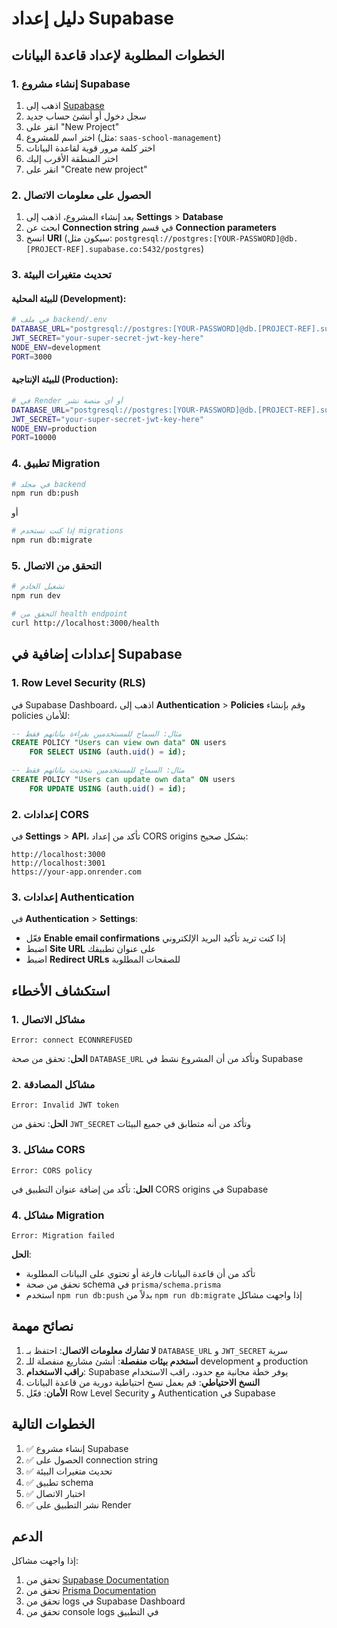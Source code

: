 # دليل إعداد Supabase

## الخطوات المطلوبة لإعداد قاعدة البيانات

### 1. إنشاء مشروع Supabase

1. اذهب إلى [Supabase](https://supabase.com)
2. سجل دخول أو أنشئ حساب جديد
3. انقر على "New Project"
4. اختر اسم للمشروع (مثل: `saas-school-management`)
5. اختر كلمة مرور قوية لقاعدة البيانات
6. اختر المنطقة الأقرب إليك
7. انقر على "Create new project"

### 2. الحصول على معلومات الاتصال

1. بعد إنشاء المشروع، اذهب إلى **Settings** > **Database**
2. ابحث عن **Connection string** في قسم **Connection parameters**
3. انسخ **URI** (سيكون مثل: `postgresql://postgres:[YOUR-PASSWORD]@db.[PROJECT-REF].supabase.co:5432/postgres`)

### 3. تحديث متغيرات البيئة

#### للبيئة المحلية (Development):
```bash
# في ملف backend/.env
DATABASE_URL="postgresql://postgres:[YOUR-PASSWORD]@db.[PROJECT-REF].supabase.co:5432/postgres"
JWT_SECRET="your-super-secret-jwt-key-here"
NODE_ENV=development
PORT=3000
```

#### للبيئة الإنتاجية (Production):
```bash
# في Render أو أي منصة نشر
DATABASE_URL="postgresql://postgres:[YOUR-PASSWORD]@db.[PROJECT-REF].supabase.co:5432/postgres"
JWT_SECRET="your-super-secret-jwt-key-here"
NODE_ENV=production
PORT=10000
```

### 4. تطبيق Migration

```bash
# في مجلد backend
npm run db:push
```

أو

```bash
# إذا كنت تستخدم migrations
npm run db:migrate
```

### 5. التحقق من الاتصال

```bash
# تشغيل الخادم
npm run dev

# التحقق من health endpoint
curl http://localhost:3000/health
```

## إعدادات إضافية في Supabase

### 1. Row Level Security (RLS)

في Supabase Dashboard، اذهب إلى **Authentication** > **Policies** وقم بإنشاء policies للأمان:

```sql
-- مثال: السماح للمستخدمين بقراءة بياناتهم فقط
CREATE POLICY "Users can view own data" ON users
    FOR SELECT USING (auth.uid() = id);

-- مثال: السماح للمستخدمين بتحديث بياناتهم فقط
CREATE POLICY "Users can update own data" ON users
    FOR UPDATE USING (auth.uid() = id);
```

### 2. إعدادات CORS

في **Settings** > **API**، تأكد من إعداد CORS origins بشكل صحيح:

```
http://localhost:3000
http://localhost:3001
https://your-app.onrender.com
```

### 3. إعدادات Authentication

في **Authentication** > **Settings**:
- فعّل **Enable email confirmations** إذا كنت تريد تأكيد البريد الإلكتروني
- اضبط **Site URL** على عنوان تطبيقك
- اضبط **Redirect URLs** للصفحات المطلوبة

## استكشاف الأخطاء

### 1. مشاكل الاتصال
```
Error: connect ECONNREFUSED
```
**الحل**: تحقق من صحة `DATABASE_URL` وتأكد من أن المشروع نشط في Supabase

### 2. مشاكل المصادقة
```
Error: Invalid JWT token
```
**الحل**: تحقق من `JWT_SECRET` وتأكد من أنه متطابق في جميع البيئات

### 3. مشاكل CORS
```
Error: CORS policy
```
**الحل**: تأكد من إضافة عنوان التطبيق في CORS origins في Supabase

### 4. مشاكل Migration
```
Error: Migration failed
```
**الحل**: 
- تأكد من أن قاعدة البيانات فارغة أو تحتوي على البيانات المطلوبة
- تحقق من صحة schema في `prisma/schema.prisma`
- استخدم `npm run db:push` بدلاً من `npm run db:migrate` إذا واجهت مشاكل

## نصائح مهمة

1. **لا تشارك معلومات الاتصال**: احتفظ بـ `DATABASE_URL` و `JWT_SECRET` سرية
2. **استخدم بيئات منفصلة**: أنشئ مشاريع منفصلة للـ development و production
3. **راقب الاستخدام**: Supabase يوفر خطة مجانية مع حدود، راقب الاستخدام
4. **النسخ الاحتياطي**: قم بعمل نسخ احتياطية دورية من قاعدة البيانات
5. **الأمان**: فعّل Row Level Security و Authentication في Supabase

## الخطوات التالية

1. ✅ إنشاء مشروع Supabase
2. ✅ الحصول على connection string
3. ✅ تحديث متغيرات البيئة
4. ✅ تطبيق schema
5. ✅ اختبار الاتصال
6. ✅ نشر التطبيق على Render

## الدعم

إذا واجهت مشاكل:
1. تحقق من [Supabase Documentation](https://supabase.com/docs)
2. تحقق من [Prisma Documentation](https://www.prisma.io/docs)
3. تحقق من logs في Supabase Dashboard
4. تحقق من console logs في التطبيق

